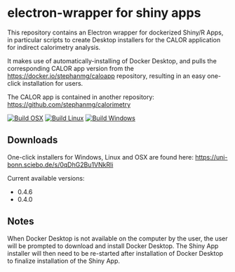 # electron-wrapper for shiny apps

This repository contains an Electron wrapper for dockerized Shiny/R Apps, in particular scripts to create Desktop installers for the CALOR application for indirect calorimetry analysis.

It makes use of automatically-installing of Docker Desktop, and pulls the corresponding CALOR app version from the https://docker.io/stephanmg/caloapp repository, resulting in an easy one-click installation for users.

The CALOR app is contained in another repository: https://github.com/stephanmg/calorimetry 

[![Build OSX](https://github.com/stephanmg/shiny-electron-wrapper/actions/workflows/build.yml/badge.svg)](https://github.com/stephanmg/shiny-electron-wrapper/actions/workflows/build.yml)
[![Build Linux](https://github.com/stephanmg/shiny-electron-wrapper/actions/workflows/build_linux.yml/badge.svg)](https://github.com/stephanmg/shiny-electron-wrapper/actions/workflows/build_linux.yml)
[![Build Windows](https://github.com/stephanmg/shiny-electron-wrapper/actions/workflows/build_win.yml/badge.svg)](https://github.com/stephanmg/shiny-electron-wrapper/actions/workflows/build_win.yml)

## Downloads

One-click installers for Windows, Linux and OSX are found here: https://uni-bonn.sciebo.de/s/0qDhG2Bu1VNkRli

Current available versions:
- 0.4.6
- 0.4.0

## Notes

When Docker Desktop is not available on the computer by the user, the user will be prompted to download and install Docker Desktop. The Shiny App installer will then need to be re-started after installation of Docker Desktop to finalize installation of the Shiny App.
